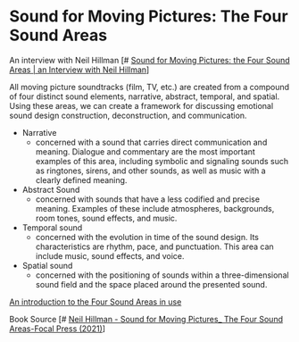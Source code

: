 # Sound for Moving Pictures: The Four Sound Areas


An interview with Neil Hillman [# [Sound for Moving Pictures: the Four Sound Areas | an Interview with Neil Hillman](https://soundand.design/sound-for-moving-pictures-the-four-sound-areas-an-interview-with-neil-hillman-b3e06f59a1a3)]

All moving picture soundtracks (film, TV, etc.) are created from a compound of four distinct sound elements, narrative, abstract, temporal, and spatial. Using these areas, we can create a framework for discussing emotional sound design construction, deconstruction, and communication. 

- Narrative 
	- concerned with a sound that carries direct communication and meaning. Dialogue and commentary are the most important examples of this area, including symbolic and signaling sounds such as ringtones, sirens, and other sounds, as well as music with a clearly defined meaning.
- Abstract Sound
	- concerned with sounds that have a less codified and precise meaning. Examples of these include atmospheres, backgrounds, room tones, sound effects, and music. 
- Temporal sound 
	- concerned with the evolution in time of the sound design. Its characteristics are rhythm, pace, and punctuation. This area can include music, sound effects, and voice. 
- Spatial sound 
	- concerned with the positioning of sounds within a three-dimensional sound field and the space placed around the presented sound. 
   
[An introduction to the Four Sound Areas in use](x-devonthink-item://EE6A536F-9F9C-476F-804D-A262AD3C5C89?page=37)

Book Source [# [Neil Hillman - Sound for Moving Pictures\_ The Four Sound Areas-Focal Press \(2021\)](x-devonthink-item://EE6A536F-9F9C-476F-804D-A262AD3C5C89?page=0)]